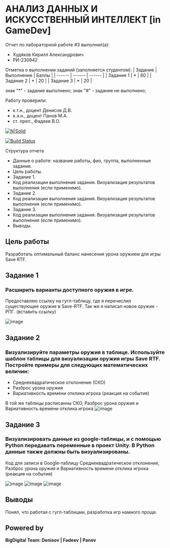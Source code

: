 # АНАЛИЗ ДАННЫХ И ИСКУССТВЕННЫЙ ИНТЕЛЛЕКТ [in GameDev]

Отчет по лабораторной работе #3 выполнил(а):
- Худяков Кирилл Александрович
- РИ-230942

Отметка о выполнении заданий (заполняется студентом):
| Задание | Выполнение | Баллы |
| ------ | ------ | ------ |
| Задание 1 | * | 60 |
| Задание 2 | * | 20 |
| Задание 3 | * | 20 |

знак "*" - задание выполнено; знак "#" - задание не выполнено;

Работу проверили:
- к.т.н., доцент Денисов Д.В.
- к.э.н., доцент Панов М.А.
- ст. преп., Фадеев В.О.

[![N|Solid](https://cldup.com/dTxpPi9lDf.thumb.png)](https://nodesource.com/products/nsolid)

[![Build Status](https://travis-ci.org/joemccann/dillinger.svg?branch=master)](https://travis-ci.org/joemccann/dillinger)

Структура отчета

- Данные о работе: название работы, фио, группа, выполненные задания.
- Цель работы.
- Задание 1.
- Код реализации выполнения задания. Визуализация результатов выполнения (если применимо).
- Задание 2.
- Код реализации выполнения задания. Визуализация результатов выполнения (если применимо).
- Задание 3.
- Код реализации выполнения задания. Визуализация результатов выполнения (если применимо).
- Выводы.

## Цель работы
Разработать оптимальный баланс нанесения урона оружием для игры Save RTF.

## Задание 1
### Расширить варианты доступного оружия в игре.

Предоставляю ссылку на гугл-таблицу, где я перечислил существующее оружие в Save-RTF. Так же я написал новое оружие - РПГ. 
          (вставить ссылку)

![image](https://github.com/user-attachments/assets/f4904c9f-4b36-46d1-b4c1-e929e32588c8)


## Задание 2
### Визуализируйте параметры оружия в таблице. Используйте шаблон таблицы для визуализации оружия игры Save RTF. Постройте примеры для следующих математических величин:
- Среднеквадратическое отклонение (СКО)
- Разброс урона оружия
- Вариативность времени отклика игрока (реакция на события)
  
В той же таблицы расписанны СКО, Разброс урона оружия и Вариативность времени отклика игрока
![image](https://github.com/user-attachments/assets/9d35a628-f540-47e9-85e9-5da332916a33)


## Задание 3
### Визуализировать данные из google-таблицы, и с помощью Python передавать переменные в проект Unity. В Python данные также должны быть визуализированы.

Код для записи в Google-таблицу Среднеквадратическое отклонение, Разброс урона оружия и Вариативность времени отклика игрока (реакция на события)

![image](https://github.com/user-attachments/assets/345e67dc-bd99-44db-8ffa-d80198dd56d7)
![image](https://github.com/user-attachments/assets/08a12de3-221d-4bc2-91ee-5a7d2b02f064)
![image](https://github.com/user-attachments/assets/2834a0a1-fc38-4a69-bb44-8b1dd219b4df)



## Выводы
Понял, что работая с гугл-таблицми, разработка игр намного проще.


## Powered by

**BigDigital Team: Denisov | Fadeev | Panov**
